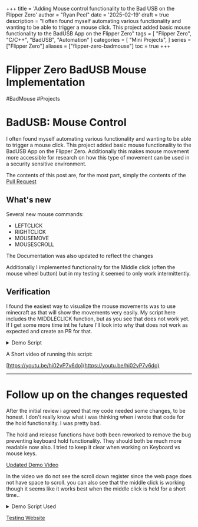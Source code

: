 
+++
title = 'Adding Mouse control functionality to the Bad USB on the Flipper Zero'
author = "Ryan Peel"
date = '2025-02-19'
draft = true
description = "I often found myself automating various functionality and wanting to be able to trigger a mouse click. This project added basic mouse functionality to the BadUSB App on the Flipper Zero"
tags = [
    "Flipper Zero", 
    "C/C++", 
    "BadUSB",
    "Automation"
]
categories = [
    "Mini Projects",
]
series = ["Flipper Zero"]
aliases = ["flipper-zero-badmouse"]
toc = true
+++


# Flipper Zero BadUSB Mouse Implementation 
#BadMouse  #Projects


# BadUSB: Mouse Control

I often found myself automating various functionality and wanting to be able to trigger a mouse click. This project added basic mouse functionality to the BadUSB App on the Flipper Zero. Additionally this makes mouse movement more accessible for research on how this type of movement can be used in a security sensitive environment.

The contents of this post are, for the most part,  simply the contents of the [Pull Request](https://github.com/flipperdevices/flipperzero-firmware/pull/4004])
## What's new

Several new mouse commands:
- LEFTCLICK
- RIGHTCLICK
- MOUSEMOVE
- MOUSESCROLL

The Documentation was also updated to reflect the changes

Additionally I implemented functionality for the Middle click (often the mouse wheel button) but in my testing it seemed to only work intermittently. 

## Verification 

I found the easiest way to visualize the mouse movements was to use minecraft as that will show the movements very easily. My script here includes the MIDDLECLICK function, but as you see that does not work yet. If I get some more time int he future I'll look into why that does not work as expected and create an PR for that.

<details>
<summary>Demo Script</summary>

``` 
REM Testing Mouse Functions

DEFAULT_DELAY 1000

STRING t
STRING LEFTCLICK
ENTER
DELAY 1500
LEFTCLICK

STRING t
STRING RIGHTCLICK
ENTER
DELAY 1500
RIGHTCLICK

STRING t
STRING MIDDLECLICK - has been mapped to select slot 5 on the game hot bar
ENTER
DELAY 1500
MIDDLECLICK

STRING t
STRING MOUSESCROLL
ENTER
MOUSESCROLL 1
REPEAT 4
MOUSESCROLL -1
REPEAT 4

STRING t
STRING MOUSE_SCROLL
ENTER
MOUSE_SCROLL 2
MOUSE_SCROLL -2

STRING t
STRING MOUSEMOVE
ENTER 
MOUSEMOVE 50 0
REPEAT 8
MOUSEMOVE 0 50
REPEAT 8
MOUSEMOVE -50 -50
REPEAT 8

STRING t
STRING MOUSE_MOVE
ENTER 
MOUSE_MOVE 50 0
REPEAT 8
MOUSE_MOVE 0 50
REPEAT 8
MOUSE_MOVE -50 -50
REPEAT 8


STRING t
STRING HOLD LEFT_CLICK
ENTER
HOLD LEFT_CLICK
DELAY 5000
RELEASE LEFT_CLICK

MOUSEMOVE 500 -100

STRING t
STRING REPEAT
ENTER
STRING 2
RIGHT_CLICK
REPEAT 3

STRING t
STRING TESTING DONE
ENTER
```
</details>

A Short video of running this script:

[https://youtu.be/hi02vP7v6do](https://youtu.be/hi02vP7v6do)

---
# Follow up on the changes requested

After the initial review i agreed that my code needed some changes, to be honest. I don't really know what i was thinking when i wrote that code for the hold functionality. I was pretty bad.


The hold and release functions have both been reworked to remove the bug preventing keyboard hold functionality. They should both be much more readable now also. I tried to keep it clear when working on Keyboard vs mouse keys.  

[Updated Demo Video](https://youtu.be/dAm6TCgmsD8) 

In the video we do not see the scroll down register since the web page does not have space to scroll. you can also see that the middle click is working though it seems like it works best when the middle click is held for a short time.. 

<details>
  <summary>Demo Script Used</summary>
  ```
  ID 1234:abcd Generic:USB Keyboard
  REM Declare ourselves as a generic usb keyboard
  REM You can override this to use something else
  REM Check the `lsusb` command to know your own devices IDs
  
  DEFAULT_DELAY 200
  DEFAULT_STRING_DELAY 100
  
  STRING qwertyuiop
  STRING asdfghjkl
  STRING zxcvbnm
  STRING 1234567890
  
  DELAY 1000
  
  REM Test all mouse functions
  LEFTCLICK
  RIGHTCLICK
  MIDDLECLICK
  
  DELAY 1000
  
  MOUSEMOVE -10 0
  REPEAT 20
  MOUSEMOVE 0 10
  REPEAT 20
  MOUSEMOVE 10 0
  REPEAT 20
  MOUSEMOVE 0 -10
  REPEAT 20
  
  DELAY 1000
  
  MOUSESCROLL -50
  MOUSESCROLL 50
  
  DELAY 1000
  
  REM Verify Mouse hold working
  HOLD LEFTCLICK
  DELAY 2000
  RELEASE LEFTCLICK
  
  DELAY 1000
  
  REM Verify KB hold working
  HOLD M
  DELAY 2000
  RELEASE M
  
  ENTER

</details>

[Testing Website](https://shawon9324.github.io/apps/keytester/)